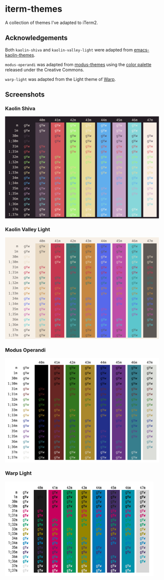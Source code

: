 # iterm-themes

A collection of themes I've adapted to iTerm2.

## Acknowledgements

Both `kaolin-shiva` and `kaolin-valley-light` were adapted from
[emacs-kaolin-themes](https://github.com/ogdenwebb/emacs-kaolin-themes).

`modus-operandi` was adapted from
[modus-themes](https://protesilaos.com/emacs/modus-themes) using the
[color palette](https://protesilaos.com/emacs/modus-themes-colors)
released under the Creative Commons.

`warp-light` was adapted from the Light theme of
[Warp](https://www.warp.dev/).

## Screenshots

### Kaolin Shiva

![](screenshots/kaolin-shiva.png)

### Kaolin Valley Light

![](screenshots/kaolin-valley-light.png)

### Modus Operandi

![](screenshots/modus-operandi.png)

### Warp Light

![](screenshots/warp-light.png)
